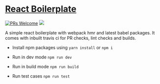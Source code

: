# [React Boilerplate](http://react-simple-boilerplate.surge.sh/) 

[![PRs Welcome](https://img.shields.io/badge/PRs-welcome-brightgreen.svg)](https://github.com/udaypydi/react-simple-boilerplate/blob/master/CONTRIBUTING.md) ![](https://img.shields.io/travis/udaypydi/react-simple-boilerplate)

A simple react boilerplate with webpack hmr and latest babel packages. It comes with inbuilt travis ci for PR checks, lint checks and builds.

- Install npm packages using `yarn install` or `npm i`

- Run in dev mode
    `npm run dev`

- Run in build mode
    `npm run build`
    
- Run test cases
    `npm run test`
